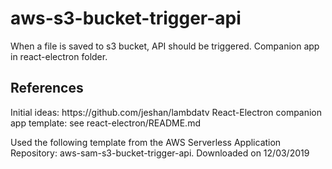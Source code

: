 # aws-s3-bucket-trigger-api
When a file is saved to s3 bucket, API should be triggered.
Companion app in react-electron folder.
<h2>References</h2>
<p>
  Initial ideas: https://github.com/jeshan/lambdatv
  React-Electron companion app template: see react-electron/README.md
</p>
<p>
  Used the following template from the AWS Serverless Application Repository: aws-sam-s3-bucket-trigger-api. Downloaded on 12/03/2019
</p>